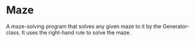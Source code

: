 # Maze
A maze-solving program that solves any given maze to it by the Generator-class. It uses the right-hand rule to solve the maze.

